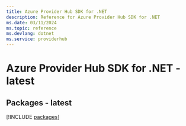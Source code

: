 ```yaml
---
title: Azure Provider Hub SDK for .NET
description: Reference for Azure Provider Hub SDK for .NET
ms.date: 03/11/2024
ms.topic: reference
ms.devlang: dotnet
ms.service: providerhub
---
```

# Azure Provider Hub SDK for .NET - latest
## Packages - latest
[!INCLUDE [packages](provider-hub-index.md)]